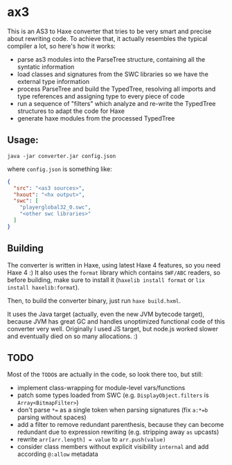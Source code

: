 # ax3

This is an AS3 to Haxe converter that tries to be very smart and precise about rewriting code.
To achieve that, it actually resembles the typical compiler a lot, so here's how it works:

 - parse as3 modules into the ParseTree structure, containing all the syntatic information
 - load classes and signatures from the SWC libraries so we have the external type information
 - process ParseTree and build the TypedTree, resolving all imports and type references and assigning type to every piece of code
 - run a sequence of "filters" which analyze and re-write the TypedTree structures to adapt the code for Haxe
 - generate haxe modules from the processed TypedTree

## Usage:

```
java -jar converter.jar config.json
```
where `config.json` is something like:
```json
{
  "src": "<as3 sources>",
  "hxout": "<hx output>",
  "swc": [
    "playerglobal32_0.swc",
    "<other swc libraries>"
  ]
}
```

## Building

The converter is written in Haxe, using latest Haxe 4 features, so you need Haxe 4 :)
It also uses the `format` library which contains `SWF/ABC` readers, so before building, make sure to install it (`haxelib install format` or `lix install haxelib:format`).

Then, to build the converter binary, just run `haxe build.hxml`.

It uses the Java target (actually, even the new JVM bytecode target), because JVM has
great GC and handles unoptimized functional code of this converter very well.
Originally I used JS target, but node.js worked slower and eventually died on so many allocations. :)

## TODO

Most of the `TODO`s are actually in the code, so look there too, but still:

 - implement class-wrapping for module-level vars/functions
 - patch some types loaded from SWC (e.g. `DisplayObject.filters` is `Array<BitmapFilter>`)
 - don't parse `*=` as a single token when parsing signatures (fix `a:*=b` parsing without spaces)
 - add a filter to remove redundant parenthesis, because they can become redundant due to expression rewriting (e.g. stripping away `as` upcasts)
 - rewrite `arr[arr.length] = value` to `arr.push(value)`
 - consider class members without explicit visibility `internal` and add according `@:allow` metadata
